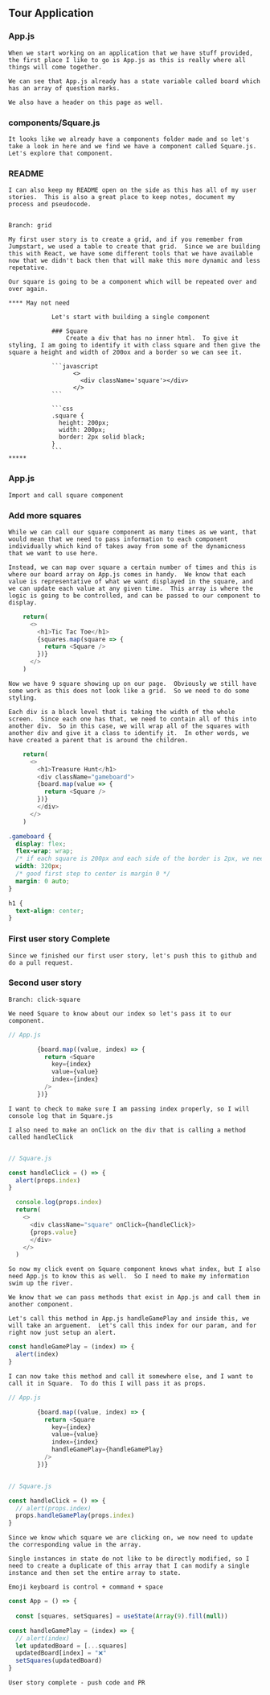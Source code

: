 ## Tour Application
  ### App.js
    When we start working on an application that we have stuff provided, the first place I like to go is App.js as this is really where all things will come together.

    We can see that App.js already has a state variable called board which has an array of question marks.

    We also have a header on this page as well.

  ### components/Square.js
    It looks like we already have a components folder made and so let's take a look in here and we find we have a component called Square.js.  Let's explore that component.

  ### README
    I can also keep my README open on the side as this has all of my user stories.  This is also a great place to keep notes, document my process and pseudocode.


    Branch: grid

    My first user story is to create a grid, and if you remember from Jumpstart, we used a table to create that grid.  Since we are building this with React, we have some different tools that we have available now that we didn't back then that will make this more dynamic and less repetative.

    Our square is going to be a component which will be repeated over and over again.

    **** May not need 

                Let's start with building a single component

                ### Square
                    Create a div that has no inner html.  To give it styling, I am going to identify it with class square and then give the square a height and width of 200ox and a border so we can see it.

                ```javascript
                      <>
                        <div className='square'></div>
                      </>
                ```

                ```css
                .square {
                  height: 200px;
                  width: 200px;
                  border: 2px solid black;
                }
                ``` 
    *****

### App.js
    Import and call square component

### Add more squares
    While we can call our square component as many times as we want, that would mean that we need to pass information to each component individually which kind of takes away from some of the dynamicness that we want to use here.  

    Instead, we can map over square a certain number of times and this is where our board array on App.js comes in handy.  We know that each value is representative of what we want displayed in the square, and we can update each value at any given time.  This array is where the logic is going to be controlled, and can be passed to our component to display.

```javascript
    return(
      <>
        <h1>Tic Tac Toe</h1>
        {squares.map(square => {
          return <Square />
        })}
      </>
    )


```

    Now we have 9 square showing up on our page.  Obviously we still have some work as this does not look like a grid.  So we need to do some styling.

    Each div is a block level that is taking the width of the whole screen.  Since each one has that, we need to contain all of this into another div.  So in this case, we will wrap all of the squares with another div and give it a class to identify it.  In other words, we have created a parent that is around the children.

```javascript
    return(
      <>
        <h1>Treasure Hunt</h1>
        <div className="gameboard">
        {board.map(value => {
          return <Square />
        })}
        </div>
      </>
    )

```

```css
.gameboard {
  display: flex;
  flex-wrap: wrap;
  /* if each square is 200px and each side of the border is 2px, we need to add this up and give it some wiggle room */
  width: 320px;
  /* good first step to center is margin 0 */
  margin: 0 auto;
}

h1 {
  text-align: center;
}
```

### First user story Complete
    Since we finished our first user story, let's push this to github and do a pull request.

### Second user story
    Branch: click-square

    We need Square to know about our index so let's pass it to our component.

```javascript
// App.js

        {board.map((value, index) => {
          return <Square 
            key={index}
            value={value}
            index={index}
          />
        })}
```

    I want to check to make sure I am passing index properly, so I will console log that in Square.js

    I also need to make an onClick on the div that is calling a method called handleClick


```javascript

// Square.js

const handleClick = () => {
  alert(props.index)
}

  console.log(props.index)
  return(
    <>
      <div className="square" onClick={handleClick}>
      {props.value}
      </div>
    </>
  )

```

    So now my click event on Square component knows what index, but I also need App.js to know this as well.  So I need to make my information swim up the river.

    We know that we can pass methods that exist in App.js and call them in another component.

    Let's call this method in App.js handleGamePlay and inside this, we will take an arguement.  Let's call this index for our param, and for right now just setup an alert.

```javascript
const handleGamePlay = (index) => {
  alert(index)
}
```

    I can now take this method and call it somewhere else, and I want to call it in Square.  To do this I will pass it as props.

```javascript
// App.js

        {board.map((value, index) => {
          return <Square 
            key={index}
            value={value}
            index={index}
            handleGamePlay={handleGamePlay}
          />
        })}


// Square.js

const handleClick = () => {
  // alert(props.index)
  props.handleGamePlay(props.index)
}

```

    Since we know which square we are clicking on, we now need to update the corresponding value in the array.

    Single instances in state do not like to be directly modified, so I need to create a duplicate of this array that I can modify a single instance and then set the entire array to state.

    Emoji keyboard is control + command + space

```javascript
const App = () => {
  
  const [squares, setSquares] = useState(Array(9).fill(null))

const handleGamePlay = (index) => {
  // alert(index)
  let updatedBoard = [...squares]
  updatedBoard[index] = "❌"
  setSquares(updatedBoard)
}
```
    User story complete - push code and PR


